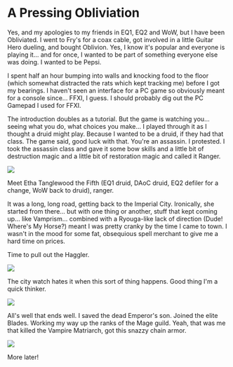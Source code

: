 # A Pressing Obliviation

Yes, and my apologies to my friends in EQ1, EQ2 and WoW, but I have been Obliviated. I went to Fry's for a coax cable, got involved in a little Guitar Hero dueling, and bought Oblivion. Yes, I know it's popular and everyone is playing it... and for once, I wanted to be part of something everyone else was doing. I wanted to be Pepsi.

I spent half an hour bumping into walls and knocking food to the floor (which somewhat distracted the rats which kept tracking me) before I got my bearings. I haven't seen an interface for a PC game so obviously meant for a console since... FFXI, I guess. I should probably dig out the PC Gamepad I used for FFXI.

The introduction doubles as a tutorial. But the game is watching you... seeing what you do, what choices you make... I played through it as I thought a druid might play. Because I wanted to be a druid, if they had that class. The game said, good luck with that. You're an assassin. I protested. I took the assassin class and gave it some bow skills and a little bit of destruction magic and a little bit of restoration magic and called it Ranger.

![](../images/ranger.jpg)

Meet Etha Tanglewood the Fifth (EQ1 druid, DAoC druid, EQ2 defiler for a change, WoW back to druid), ranger.

It was a long, long road, getting back to the Imperial City. Ironically, she started from there... but with one thing or another, stuff that kept coming up... like Vamprism... combined with a Ryouga-like lack of direction (Dude! Where's My Horse?) meant I was pretty cranky by the time I came to town. I wasn't in the mood for some fat, obsequious spell merchant to give me a hard time on prices.

Time to pull out the Haggler.

![](../images/haggling.jpg)

The city watch hates it when this sort of thing happens. Good thing I'm a quick thinker.

![](../images/honest.jpg)

All's well that ends well. I saved the dead Emperor's son. Joined the elite Blades. Working my way up the ranks of the Mage guild. Yeah, that was me that killed the Vampire Matriarch, got this snazzy chain armor.

![](../images/DOM.jpg)

More later!
